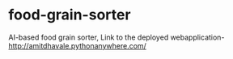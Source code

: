 # food-grain-sorter
 AI-based food grain sorter,
Link to the deployed webapplication- http://amitdhavale.pythonanywhere.com/
